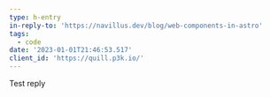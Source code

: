 ```yaml
---
type: h-entry
in-reply-to: 'https://navillus.dev/blog/web-components-in-astro'
tags:
  - code
date: '2023-01-01T21:46:53.517'
client_id: 'https://quill.p3k.io/'
---
```


Test reply
